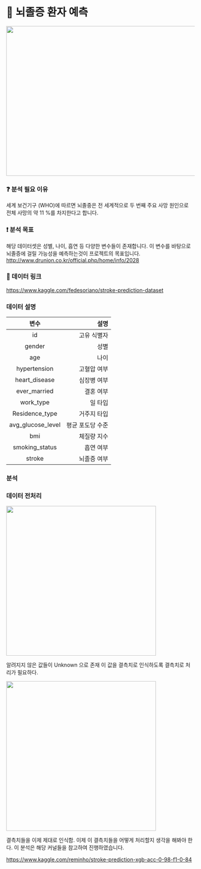 # :hospital: 뇌졸증 환자 예측

<center><img src="https://user-images.githubusercontent.com/55734436/112008591-f6e51500-8b68-11eb-9a6e-1023414cae56.png" width="600" height="400"></center>


### :question: 분석 필요 이유
세계 보건기구 (WHO)에 따르면 뇌졸중은 전 세계적으로 두 번째 주요 사망 원인으로 전체 사망의 약 11 %를 차지한다고 합니다.  

### :exclamation: 분석 목표
해당 데이터셋은 성별, 나이, 흡연 등 다양한 변수들이 존재합니다. 이 변수를 바탕으로 뇌졸증에 걸릴 가능성을 예측하는것이 프로젝트의 목표입니다.
http://www.drunion.co.kr/official.php/home/info/2028

### :paperclip: 데이터 링크
https://www.kaggle.com/fedesoriano/stroke-prediction-dataset

### 데이터 설명
|**변수**|**설명**|
|:---:|---:|
|id|고유 식별자|
|gender|성별|
|age|나이|
|hypertension|고혈압 여부|
|heart_disease|심장병 여부|
|ever_married|결혼 여부|
|work_type|일 타입|
|Residence_type|거주지 타입|
|avg_glucose_level|평균 포도당 수준|
|bmi|체질량 지수|
|smoking_status|흡연 여부|
|stroke|뇌졸증 여부|


### 분석

### 데이터 전처리
<img src="https://user-images.githubusercontent.com/55734436/112086914-68a47980-8bd0-11eb-888c-e8b89490ab2d.png" width="400" height="400">

알려지지 않은 값들이 Unknown 으로 존재 이 값을 결측치로 인식하도록 결측치로 처리가 필요하다.

<img src="https://user-images.githubusercontent.com/55734436/112087738-dbfabb00-8bd1-11eb-88a8-44b16a80b3ac.png" width="400" height="400">

결측치들을 이제 제대로 인식함. 이제 이 결측치들을 어떻게 처리할지 생각을 해봐야 한다.
이 분석은 해당 커널들을 참고하여 진행하였습니다.

https://www.kaggle.com/reminho/stroke-prediction-xgb-acc-0-98-f1-0-84
